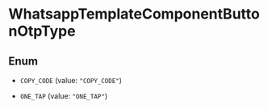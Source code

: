 

# WhatsappTemplateComponentButtonOtpType

## Enum


* `COPY_CODE` (value: `"COPY_CODE"`)

* `ONE_TAP` (value: `"ONE_TAP"`)



